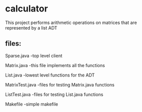 calculator
===
This project performs arithmetic operations on matrices that are represented by a list ADT

## files:

Sparse.java -top level client

Matrix.java -this file implements all the functions

List.java -lowest level functions for the ADT

MatrixTest.java -files for testing Matrix.java functions

ListTest.java -files for testing List.java functions

Makefile -simple makefile

